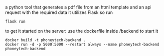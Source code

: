 a python tool that generates a pdf file from an html template and an api request with the required data
it utilizes Flask so run

```bash
flask run
```

to get it started on the server:
use the dockerfile inside /backend to start it

```
docker build -t phoneytech-backend .
docker run -d -p 5000:5000 --restart always --name phoneytech-backend phoneytech-backend
```
